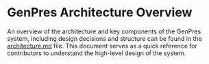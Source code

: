 # GenPres Architecture Overview

An overview of the architecture and key components of the GenPres system, including design decisions and structure can be found in the [architecture.md](./docs/mdr/design-history/architecture.md) file. This document serves as a quick reference for contributors to understand the high-level design of the system.
